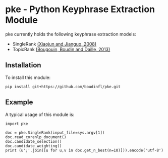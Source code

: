 # pke - Python Keyphrase Extraction Module

pke currently holds the following keyphrase extraction models:

- SingleRank [(Xiaojun and Jianguo, 2008)][1]
- TopicRank [(Bougouin, Boudin and Daille, 2013)][2]


## Installation

To install this module:

    pip install git+https://github.com/boudinfl/pke.git


## Example

A typical usage of this module is:

    import pke

	doc = pke.SingleRank(input_file=sys.argv[1])
	doc.read_corenlp_document()
	doc.candidate_selection()
	doc.candidate_weighting()
	print (u';'.join([u for u,v in doc.get_n_best(n=10)])).encode('utf-8')


[1]: http://www.aclweb.org/anthology/C08-1122.pdf
[2]: http://aclweb.org/anthology/I/I13/I13-1062.pdf
